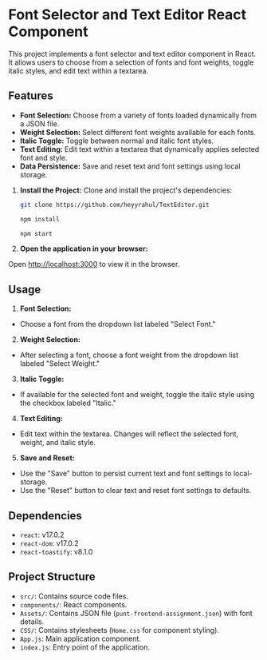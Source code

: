 # Font Selector and Text Editor React Component

This project implements a font selector and text editor component in React. It allows users to choose from a selection of fonts and font weights, toggle italic styles, and edit text within a textarea.

## Features

- **Font Selection:** Choose from a variety of fonts loaded dynamically from a JSON file.
- **Weight Selection:** Select different font weights available for each fonts.
- **Italic Toggle:** Toggle between normal and italic font styles.
- **Text Editing:** Edit text within a textarea that dynamically applies selected font and style.
- **Data Persistence:** Save and reset text and font settings using local storage.

1. **Install the Project:**
   Clone and install the project's dependencies:
   ```bash
   git clone https://github.com/heyyrahul/TextEditor.git

   npm install

   npm start

4. **Open the application in your browser:**

Open [http://localhost:3000](http://localhost:3000) to view it in the browser.

## Usage

1. **Font Selection:**
- Choose a font from the dropdown list labeled "Select Font."

2. **Weight Selection:**
- After selecting a font, choose a font weight from the dropdown list labeled "Select Weight."

3. **Italic Toggle:**
- If available for the selected font and weight, toggle the italic style using the checkbox labeled "Italic."

4. **Text Editing:**
- Edit text within the textarea. Changes will reflect the selected font, weight, and italic style.

5. **Save and Reset:**
- Use the "Save" button to persist current text and font settings to local-storage.
- Use the "Reset" button to clear text and reset font settings to defaults.

## Dependencies

- `react`: v17.0.2
- `react-dom`: v17.0.2
- `react-toastify`: v8.1.0

## Project Structure

- `src/`: Contains source code files.
- `components/`: React components.
- `Assets/`: Contains JSON file (`punt-frontend-assignment.json`) with font details.
- `CSS/`: Contains stylesheets (`Home.css` for component styling).
- `App.js`: Main application component.
- `index.js`: Entry point of the application.


